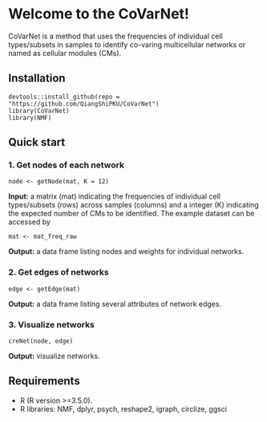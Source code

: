 # **Welcome to the CoVarNet!**
CoVarNet is a method that uses the frequencies of individual cell types/subsets in samples to identify co-varing multicellular networks or named as cellular modules (CMs).

## Installation 
```
devtools::install_github(repo = "https://github.com/QiangShiPKU/CoVarNet")
library(CoVarNet)
library(NMF)
```

## **Quick start**
### 1. Get nodes of each network
```
node <- getNode(mat, K = 12)
```
**Input:** a matrix (mat) indicating the frequencies of individual cell types/subsets (rows) across samples (columns) and a integer (K) indicating the expected number of CMs to be identified. The example dataset can be accessed by
```
mat <- mat_freq_raw
```
**Output:** a data frame listing nodes and weights for individual networks.

### 2. Get edges of networks
```
edge <- getEdge(mat)
```
**Output:** a data frame listing several attributes of network edges.

### 3. Visualize networks
```
creNet(node, edge)
```
**Output:** visualize networks.

## **Requirements**
* R (R version >=3.5.0).
* R libraries: NMF, dplyr, psych, reshape2, igraph, circlize, ggsci

